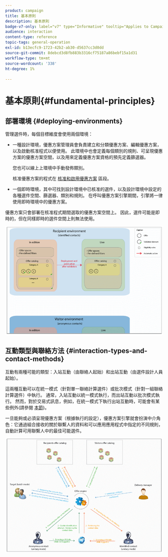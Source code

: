 ```yaml
---
product: campaign
title: 基本原則
description: 基本原則
badge-v7-only: label="v7" type="Informative" tooltip="Applies to Campaign Classic v7 only"
audience: interaction
content-type: reference
topic-tags: general-operation
exl-id: b13ecfc9-1723-42b2-ab30-d5637cc3d0dd
source-git-commit: 8debcd3d8fb883b3316cf75187a86bebf15a1d31
workflow-type: tm+mt
source-wordcount: '338'
ht-degree: 1%

---
```


# 基本原則{#fundamental-principles}



## 部署環境 {#deploying-environments}

管理選件時，每個目標維度會使用兩個環境：

* 一種設計環境，優惠方案管理員會負責建立和分類優惠方案、編輯優惠方案，以及啟動核准程式以便使用。 此環境中也會定義每個類別的規則、可呈現優惠方案的優惠方案空間，以及用來定義優惠方案資格的預先定義篩選器。

   您也可以線上上環境中手動發佈類別。

   核准優惠方案的程式在 [核准和啟用優惠方案](../../interaction/using/approving-and-activating-an-offer.md) 區段。

* 一個即時環境，其中可找到設計環境中已核准的選件，以及設計環境中設定的各種選件空間、篩選器、類別和規則。 在呼叫優惠方案引擎期間，引擎將一律使用即時環境中的優惠方案。

優惠方案只會部署在核准程式期間選取的優惠方案空間上。 因此，選件可能是即時的，但在同樣即時的選件空間上則無法使用。

![](assets/architecture_interaction1.png)

## 互動類型與聯絡方法 {#interaction-types-and-contact-methods}

互動有兩種可能的類型：入站互動（由聯絡人起始）和出站互動（由選件設計人員起始）。

這兩種互動可以在統一模式（針對單一聯絡計算選件）或批次模式（針對一組聯絡計算選件）中執行。 通常，入站互動以統一模式執行，而出站互動以批次模式執行。 然而，對於交易式訊息，例如，在統一模式下執行出站互動時，可能會有某些例外(請參閱 [本節](../../message-center/using/about-transactional-messaging.md))。

一旦能夠或必須呈現優惠方案（根據執行的設定），優惠方案引擎就會扮演中介角色：它通過組合接收的關於聯繫人的資料和可以應用應用程式中指定的不同規則，自動計算可用聯繫人中的最佳可能選件。

![](assets/architecture_interaction2.png)
